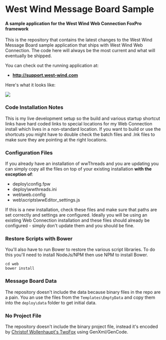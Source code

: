 ﻿# West Wind Message Board Sample 
#### A sample application for the West Wind Web Connection FoxPro framework

This is the repository that contains the latest changes to the West Wind Message Board sample application that ships with West Wind Web Connection. The code here will always be the most current and what will eventually be shipped.

You can check out the running application at:

* **<a href="http://support.west-wind.com" target="top">http://support.west-wind.com</a>**

Here's what it looks like:

![](http://support.west-wind.com/PostImages/2016/_4LF0SCEV7.png)

### Code Installation Notes
This is my live development setup so the build and various startup shortcut links have hard coded links to special locations for my Web Connection install which lives in a non-standard location. If you want to build or use the shortcuts you might have to double check the batch files and .lnk files to make sure they are pointing at the right locations.

### Configuration Files
If you already have an installation of wwThreads and you are updating you can simply copy all the files on top of your existing installation **with the exception of**:

* deploy\config.fpw
* deploy\wwthreads.ini
* web\web.config
* web\scripts\wwEditor_settings.js

If this is a new installation, check these files and make sure that paths are set correctly and settings are configured. Ideally you will be using an existing Web Connection installation and these files should already be configured - simply don't update them and you should be fine.

### Restore Scripts with Bower
You'll also have to run Bower to restore the various script libraries. To do this you'll need to install NodeJs/NPM then use NPM to install Bower.

```
cd web
bower install
```

### Message Board Data
The repository doesn't include the data because binary files in the repo are a pain. You an use the files from the `Templates\EmptyData` and copy them into the `deploy\data` folder to get initial data. 

### No Project File
The repository doesn't include the binary project file, instead it's encoded by [Christof Wollenhaupt's TwoFox](http://www.foxpert.com/downloads.htm) using GenXml/GenCode.